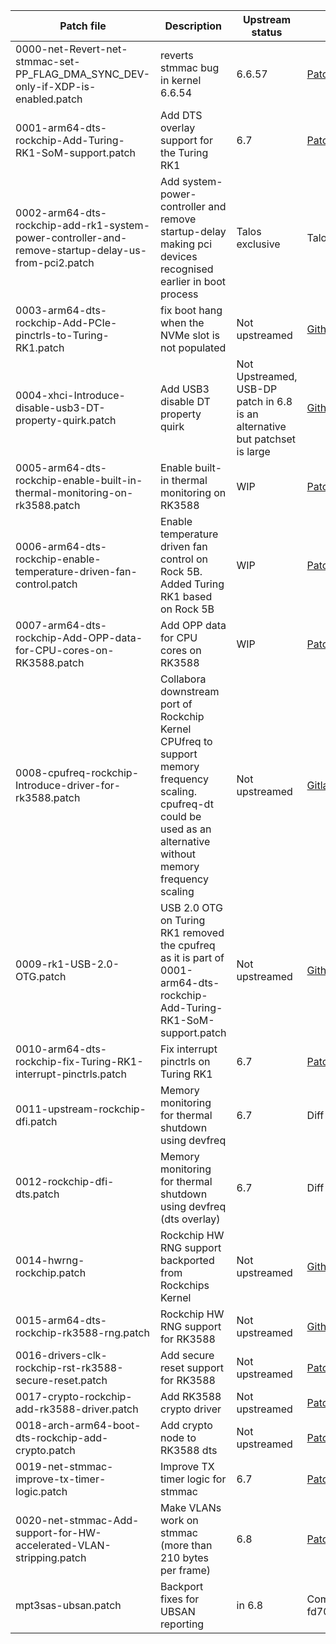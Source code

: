 | Patch file                                                    | Description                                | Upstream status | Link                                                                                                                                                                                                         |
|---------------------------------------------------------------|--------------------------------------------|-----------------|--------------------------------------------------------------------------------------------------------------------------------------------------------------------------------------------------------------|
| 0000-net-Revert-net-stmmac-set-PP_FLAG_DMA_SYNC_DEV-only-if-XDP-is-enabled.patch | reverts stmmac bug in kernel 6.6.54 | 6.6.57 | [Patchwork](https://patchwork.kernel.org/project/netdevbpf/patch/20241004142115.910876-1-kuba@kernel.org/) |
| 0001-arm64-dts-rockchip-Add-Turing-RK1-SoM-support.patch      | Add DTS overlay support for the Turing RK1 | 6.7             | [Patchwork](https://patchwork.kernel.org/project/linux-rockchip/patch/20231011225823.2542262-4-CFSworks@gmail.com/) / [mailing-list](https://lore.kernel.org/all/20231011225823.2542262-4-CFSworks@gmail.com/) |
| 0002-arm64-dts-rockchip-add-rk1-system-power-controller-and-remove-startup-delay-us-from-pci2.patch | Add system-power-controller and remove startup-delay making pci devices recognised earlier in boot process | Talos exclusive | Talos exclusive |
| 0003-arm64-dts-rockchip-Add-PCIe-pinctrls-to-Turing-RK1.patch | fix boot hang when the NVMe slot is not populated            | Not upstreamed  | [Github](https://github.com/Joshua-Riek/linux/commit/f4f691267440b371a4f46fd0e3c63cd514cdfa04)                                                                                                               |
| 0004-xhci-Introduce-disable-usb3-DT-property-quirk.patch | Add USB3 disable DT property quirk       | Not Upstreamed, USB-DP patch in 6.8 is an alternative but patchset is large             | [Github](https://github.com/CFSworks/alpine-rk1/blob/db2b5df883b6bcbfd812f12c998fa42613f08c56/main/linux-turing/0004-xhci-Introduce-disable-usb3-DT-property-quirk.patch)
| 0005-arm64-dts-rockchip-enable-built-in-thermal-monitoring-on-rk3588.patch | Enable built-in thermal monitoring on RK3588 | WIP             | [Patchwork](https://patchwork.kernel.org/project/linux-rockchip/patch/20240229-rk-dts-additions-v3-1-6afe8473a631@gmail.com/) / [mailing-list](https://lore.kernel.org/all/20240229-rk-dts-additions-v3-1-6afe8473a631@gmail.com/) |
| 0006-arm64-dts-rockchip-enable-temperature-driven-fan-control.patch | Enable temperature driven fan control on Rock 5B. Added Turing RK1 based on Rock 5B  | WIP             | [Patchwork](https://patchwork.kernel.org/project/linux-rockchip/patch/20240229-rk-dts-additions-v3-2-6afe8473a631@gmail.com/) / [mailing-list](https://lore.kernel.org/all/20240229-rk-dts-additions-v3-2-6afe8473a631@gmail.com/) |
| 0007-arm64-dts-rockchip-Add-OPP-data-for-CPU-cores-on-RK3588.patch | Add OPP data for CPU cores on RK3588     | WIP            | [Patchwork](https://patchwork.kernel.org/project/linux-rockchip/patch/20240229-rk-dts-additions-v3-4-6afe8473a631@gmail.com/) / [Patchwork](https://patchwork.kernel.org/project/linux-rockchip/patch/20240229-rk-dts-additions-v3-5-6afe8473a631@gmail.com/) / [mailing-list](https://lore.kernel.org/all/20240229-rk-dts-additions-v3-4-6afe8473a631@gmail.com/) / [mailing-list](https://patchwork.kernel.org/project/linux-rockchip/patch/20240229-rk-dts-additions-v3-5-6afe8473a631@gmail.com/) |
| 0008-cpufreq-rockchip-Introduce-driver-for-rk3588.patch | Collabora downstream port of Rockchip Kernel CPUfreq to support memory frequency scaling. cpufreq-dt could be used as an alternative without memory frequency scaling             | Not upstreamed             | [Gitlab](https://gitlab.collabora.com/hardware-enablement/rockchip-3588/linux/-/commit/e76454dab456ca5e0f51e8c4fbbd15649a329648) [Gitlab](https://gitlab.collabora.com/hardware-enablement/rockchip-3588/linux/-/commit/84eaf9e41a76a75542bbc281a7fe73e044e4cb52) |
| 0009-rk1-USB-2.0-OTG.patch | USB 2.0 OTG on Turing RK1 removed the cpufreq as it is part of 0001-arm64-dts-rockchip-Add-Turing-RK1-SoM-support.patch  | Not upstreamed             | [Github](https://github.com/CFSworks/alpine-rk1/blob/db2b5df883b6bcbfd812f12c998fa42613f08c56/main/linux-turing/0010-rk1-Enable-cpufreq-thermal-USB-2.0-OTG.patch) |
| 0010-arm64-dts-rockchip-fix-Turing-RK1-interrupt-pinctrls.patch | Fix interrupt pinctrls on Turing RK1             | 6.7             | [Patchwork](https://patchwork.kernel.org/project/linux-arm-kernel/patch/20231202071212.1606800-1-CFSworks@gmail.com/) / [mailing-list](https://lore.kernel.org/all/20231202071212.1606800-1-CFSworks@gmail.com/) |
| 0011-upstream-rockchip-dfi.patch | Memory monitoring for thermal shutdown using devfreq             | 6.7             | Diff from 6.7 |
| 0012-rockchip-dfi-dts.patch | Memory monitoring for thermal shutdown using devfreq (dts overlay)             | 6.7             | Diff from 6.7 |
| 0014-hwrng-rockchip.patch | Rockchip HW RNG support backported from Rockchips Kernel            | Not upstreamed             | [Github](https://github.com/armbian/build/pull/5928) |
| 0015-arm64-dts-rockchip-rk3588-rng.patch | Rockchip HW RNG support for RK3588            | Not upstreamed             | [Github](https://github.com/armbian/build/pull/5928) |
| 0016-drivers-clk-rockchip-rst-rk3588-secure-reset.patch | Add secure reset support for RK3588            | Not upstreamed             | [Patchwork](https://patchwork.kernel.org/project/linux-arm-kernel/patch/20231107155532.3747113-6-clabbe@baylibre.com/) / [mailing-list](https://lore.kernel.org/all/20231107155532.3747113-6-clabbe@baylibre.com/) |
| 0017-crypto-rockchip-add-rk3588-driver.patch | Add RK3588 crypto driver            | Not upstreamed             | [Patchwork](https://patchwork.kernel.org/project/linux-arm-kernel/patch/20231107155532.3747113-7-clabbe@baylibre.com/) / [mailing-list](https://lore.kernel.org/all/20231107155532.3747113-7-clabbe@baylibre.com/) |
| 0018-arch-arm64-boot-dts-rockchip-add-crypto.patch | Add crypto node to RK3588 dts            | Not upstreamed             | [Patchwork](https://patchwork.kernel.org/project/linux-arm-kernel/patch/20231107155532.3747113-4-clabbe@baylibre.com/) / [mailing-list](https://lore.kernel.org/all/20231107155532.3747113-4-clabbe@baylibre.com/) |
| 0019-net-stmmac-improve-tx-timer-logic.patch | Improve TX timer logic for stmmac            | 6.7             | [Patchwork](https://patchwork.kernel.org/project/linux-arm-kernel/list/?series=794317&state=%2A&archive=both) |
| 0020-net-stmmac-Add-support-for-HW-accelerated-VLAN-stripping.patch | Make VLANs work on stmmac (more than 210 bytes per frame)           | 6.8             | [Patchwork](https://patchwork.kernel.org/project/linux-arm-kernel/patch/20231121053842.719531-1-yi.fang.gan@intel.com/) |
| mpt3sas-ubsan.patch | Backport fixes for UBSAN reporting | in 6.8 | Commit fd7090e384725edb1910a4b0a9c51007858f2c81 |
